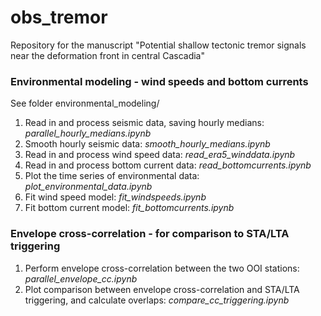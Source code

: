 # obs_tremor
Repository for the manuscript "Potential shallow tectonic tremor signals near the deformation front in central Cascadia"

### Environmental modeling - wind speeds and bottom currents
See folder environmental_modeling/
1. Read in and process seismic data, saving hourly medians: *parallel_hourly_medians.ipynb*
2. Smooth hourly seismic data: *smooth_hourly_medians.ipynb*
3. Read in and process wind speed data: *read_era5_winddata.ipynb*
4. Read in and process bottom current data: *read_bottomcurrents.ipynb*
5. Plot the time series of environmental data: *plot_environmental_data.ipynb*
6. Fit wind speed model: *fit_windspeeds.ipynb*
7. Fit bottom current model: *fit_bottomcurrents.ipynb*

### Envelope cross-correlation - for comparison to STA/LTA triggering
1. Perform envelope cross-correlation between the two OOI stations: *parallel_envelope_cc.ipynb*
2. Plot comparison between envelope cross-correlation and STA/LTA triggering, and calculate overlaps: *compare_cc_triggering.ipynb*

